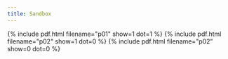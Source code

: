 ```yaml
---
title: Sandbox
---
```


{% include pdf.html filename="p01" show=1 dot=1 %} {% include pdf.html filename="p02" show=1 dot=0 %} {% include pdf.html filename="p02" show=0 dot=0 %}
